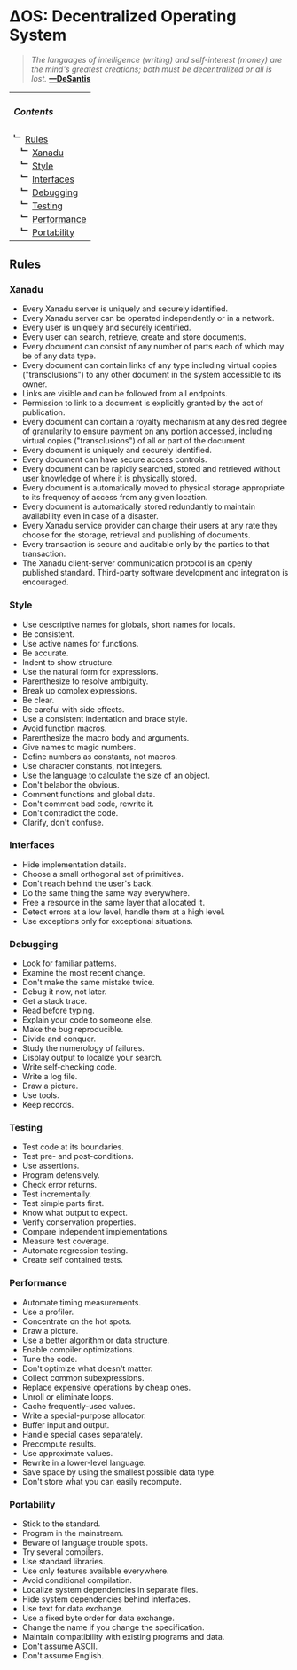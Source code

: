 # ΔOS: Decentralized Operating System

> *The languages of intelligence (writing) and self-interest (money) are the*
> *mind's greatest creations; both must be decentralized or all is lost.*
> **[—DeSantis](https://twitter.com/desantis/status/795023340704595968)**

<table>
  <tbody>
    <tr>
    </tr>
    <tr>
      <td>
        <h5>Contents</h5>
        <b>﹂</b> <a href="#rules">
        Rules
        </a><br>
        <b>&nbsp;&nbsp;&nbsp;﹂</b> <a href="#xanadu">
        Xanadu
        </a><br>
        <b>&nbsp;&nbsp;&nbsp;﹂</b> <a href="#style">
        Style
        </a><br>
        <b>&nbsp;&nbsp;&nbsp;﹂</b> <a href="#interfaces">
        Interfaces
        </a><br>
        <b>&nbsp;&nbsp;&nbsp;﹂</b> <a href="#debugging">
        Debugging
        </a><br>
        <b>&nbsp;&nbsp;&nbsp;﹂</b> <a href="#testing">
        Testing
        </a><br>
        <b>&nbsp;&nbsp;&nbsp;﹂</b> <a href="#performance">
        Performance
        </a><br>
        <b>&nbsp;&nbsp;&nbsp;﹂</b> <a href="#portability">
        Portability
        </a><br>
      </td>
    </tr>
  </tbody>
</table>

## Rules

### Xanadu

* Every Xanadu server is uniquely and securely identified.
* Every Xanadu server can be operated independently or in a network.
* Every user is uniquely and securely identified.
* Every user can search, retrieve, create and store documents.
* Every document can consist of any number of parts each of which may be of any
data type.
* Every document can contain links of any type including virtual copies
("transclusions") to any other document in the system accessible to its owner.
* Links are visible and can be followed from all endpoints.
* Permission to link to a document is explicitly granted by the act of
publication.
* Every document can contain a royalty mechanism at any desired degree of
granularity to ensure payment on any portion accessed, including virtual copies
("transclusions") of all or part of the document.
* Every document is uniquely and securely identified.
* Every document can have secure access controls.
* Every document can be rapidly searched, stored and retrieved without user
knowledge of where it is physically stored.
* Every document is automatically moved to physical storage appropriate to its
frequency of access from any given location.
* Every document is automatically stored redundantly to maintain availability
even in case of a disaster.
* Every Xanadu service provider can charge their users at any rate they choose
for the storage, retrieval and publishing of documents.
* Every transaction is secure and auditable only by the parties to that
transaction.
* The Xanadu client-server communication protocol is an openly published
standard. Third-party software development and integration is encouraged.

### Style

* Use descriptive names for globals, short names for locals.
* Be consistent.
* Use active names for functions.
* Be accurate.
* Indent to show structure.
* Use the natural form for expressions.
* Parenthesize to resolve ambiguity.
* Break up complex expressions.
* Be clear.
* Be careful with side effects.
* Use a consistent indentation and brace style.
* Avoid function macros.
* Parenthesize the macro body and arguments.
* Give names to magic numbers.
* Define numbers as constants, not macros.
* Use character constants, not integers.
* Use the language to calculate the size of an object.
* Don't belabor the obvious.
* Comment functions and global data.
* Don't comment bad code, rewrite it.
* Don't contradict the code.
* Clarify, don't confuse.

### Interfaces

* Hide implementation details.
* Choose a small orthogonal set of primitives.
* Don't reach behind the user's back.
* Do the same thing the same way everywhere.
* Free a resource in the same layer that allocated it.
* Detect errors at a low level, handle them at a high level.
* Use exceptions only for exceptional situations.

### Debugging

* Look for familiar patterns.
* Examine the most recent change.
* Don't make the same mistake twice.
* Debug it now, not later.
* Get a stack trace.
* Read before typing.
* Explain your code to someone else.
* Make the bug reproducible.
* Divide and conquer.
* Study the numerology of failures.
* Display output to localize your search.
* Write self-checking code.
* Write a log file.
* Draw a picture.
* Use tools.
* Keep records.

### Testing

* Test code at its boundaries.
* Test pre- and post-conditions.
* Use assertions.
* Program defensively.
* Check error returns.
* Test incrementally.
* Test simple parts first.
* Know what output to expect.
* Verify conservation properties.
* Compare independent implementations.
* Measure test coverage.
* Automate regression testing.
* Create self contained tests.

### Performance

* Automate timing measurements.
* Use a profiler.
* Concentrate on the hot spots.
* Draw a picture.
* Use a better algorithm or data structure.
* Enable compiler optimizations.
* Tune the code.
* Don't optimize what doesn't matter.
* Collect common subexpressions.
* Replace expensive operations by cheap ones.
* Unroll or eliminate loops.
* Cache frequently-used values.
* Write a special-purpose allocator.
* Buffer input and output.
* Handle special cases separately.
* Precompute results.
* Use approximate values.
* Rewrite in a lower-level language.
* Save space by using the smallest possible data type.
* Don't store what you can easily recompute.

### Portability

* Stick to the standard.
* Program in the mainstream.
* Beware of language trouble spots.
* Try several compilers.
* Use standard libraries.
* Use only features available everywhere.
* Avoid conditional compilation.
* Localize system dependencies in separate files.
* Hide system dependencies behind interfaces.
* Use text for data exchange.
* Use a fixed byte order for data exchange.
* Change the name if you change the specification.
* Maintain compatibility with existing programs and data.
* Don't assume ASCII.
* Don't assume English.
